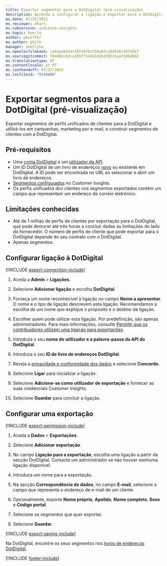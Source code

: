 ```yaml
---
title: Exportar segmentos para a DotDigital (pré-visualização)
description: Aprenda a configurar a ligação e exportar para a DotDigital.
ms.date: 07/25/2022
ms.reviewer: mhart
ms.subservice: audience-insights
ms.topic: how-to
author: pkieffer
ms.author: philk
manager: shellyha
ms.openlocfilehash: cabaea84e31f8fe97bc558a8dca8d93bc40f43b7
ms.sourcegitcommit: 594081c82ca385f7143b3416378533aaf2d6d0d3
ms.translationtype: HT
ms.contentlocale: pt-PT
ms.lasthandoff: 07/27/2022
ms.locfileid: "9196086"
---
```

# <a name="export-segments-to-dotdigital-preview"></a>Exportar segmentos para a DotDigital (pré-visualização)

Exportar segmentos de perfis unificados de clientes para a DotDigital e utilizá-los em campanhas, marketing por e-mail, e construir segmentos de clientes com a DotDigital.

## <a name="prerequisites"></a>Pré-requisitos

- Uma [conta DotDigital](https://dotdigital.com/) e um [utilizador da API](https://support.dotdigital.com/hc/articles/115001718730-How-do-I-create-an-API-user).
- Um ID DotDigital de um livro de endereços [novo](https://support.dotdigital.com/hc/articles/212211968-Creating-an-address-book) ou existente em DotDigital. A ID pode ser encontrada no URL ao selecionar e abrir um livro de endereços.
- [Segmentos configurados](segments.md) no Customer Insights.
- Os perfis unificados dos clientes nos segmentos exportados contêm um campo que representam um endereço de correio eletrónico.

## <a name="known-limitations"></a>Limitações conhecidas

- Até de 1 milhão de perfis de clientes por exportação para o DotDigital, que pode demorar até três horas a concluir dadas as limitações do lado do fornecedor. O número de perfis de cliente que pode exportar para o DotDigital depende do seu contrato com o DotDigital.
- Apenas segmentos.

## <a name="set-up-connection-to-dotdigital"></a>Configurar ligação à DotDigital

[!INCLUDE [export-connection-include](includes/export-connection-admn.md)]

1. Aceda a **Admin** > **Ligações**.

1. Selecione **Adicionar ligação** e escolha **DotDigital**.

1. Forneça um nome reconhecível à ligação no campo **Nome a apresentar**. O nome e o tipo de ligação descrevem esta ligação. Recomendamos a escolha de um nome que explique o propósito e o destino da ligação.

1. Escolher quem pode utilizar esta ligação. Por predefinição, são apenas administradores. Para mais informações, consulte [Permitir que os contribuidores utilizem uma ligação para exportações](connections.md#allow-contributors-to-use-a-connection-for-exports).

1. Introduza o seu **nome de utilizador e a palavra-passe da API do DotDigital**.

1. Introduza o seu **ID de livro de endereços DotDigital**.

1. Reveja a [privacidade e conformidade dos dados](connections.md#data-privacy-and-compliance) e selecione **Concordo**.

1. Selecione **Ligar** para inicializar a ligação.

1. Selecione **Adicione-se como utilizador de exportação** e fornecer as suas credenciais Customer Insights.

1. Selecione **Guardar** para concluir a ligação.

## <a name="configure-an-export"></a>Configurar uma exportação

[!INCLUDE [export-permission-include](includes/export-permission.md)]

1. Aceda a **Dados** > **Exportações**.

1. Selecione **Adicionar exportação**.

1. No campo **Ligação para a exportação**, escolha uma ligação a partir da secção DotDigital. Contacte um administrador se não houver nenhuma ligação disponível.

1. Introduza um nome para a exportação.

1. Na secção **Correspondência de dados**, no campo **E-mail**, selecione o campo que representa o endereço de e-mail de um cliente.

1. Opcionalmente, exporte **Nome próprio**, **Apelido**, **Nome completo**, **Sexo** e **Código portal**.

1. Selecione os segmentos que quer exportar.

1. Selecione **Guardar**.

[!INCLUDE [export-saving-include](includes/export-saving.md)]

Na DotDigital, encontre os seus segmentos nos [livros de endereços DotDigital](https://support.dotdigital.com/hc/articles/212211968-Creating-an-address-book).

[!INCLUDE [footer-include](includes/footer-banner.md)]
